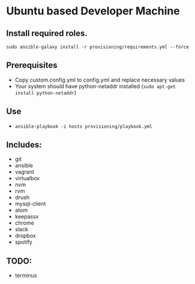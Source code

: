 Ubuntu based Developer Machine
======================

## Install required roles.
`sudo ansible-galaxy install -r provisioning/requirements.yml --force`

## Prerequisites

- Copy custom.config.yml to config.yml and replace necessary values
- Your system should have python-netaddr installed (`sudo apt-get install python-netaddr`)

## Use

- `ansible-playbook -i hosts provisioning/playbook.yml`

## Includes:

- git
- ansible
- vagrant
- virtualbox
- nvm
- rvm
- drush
- mysql-client
- atom
- keepassx
- chrome
- slack
- dropbox
- spotify

## TODO:

- terminus
